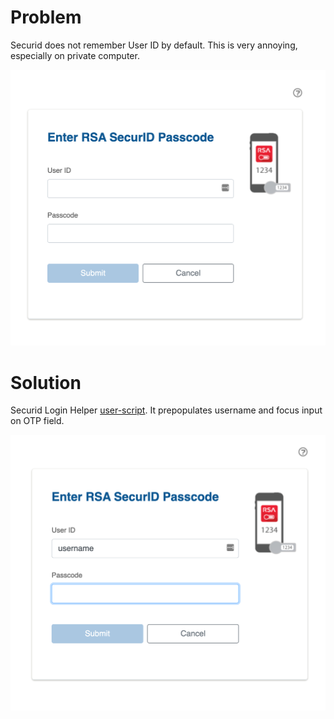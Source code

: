 # Problem

Securid does not remember User ID by default. This is very annoying, especially on private computer.

![SecurID](img/SecurID.png)



# Solution

Securid Login Helper [user-script](https://en.wikipedia.org/wiki/Userscript).
It prepopulates username and focus input on OTP field.

![SecurID with user-script](img/SecurID_with_user-script.png)